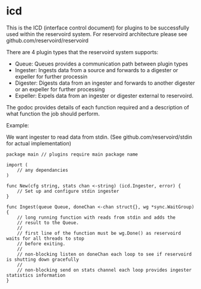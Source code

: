 # icd

This is the ICD (interface control document) for plugins to be successfully
used within the reservoird system. For reservoird architecture please see
github.com/reservoird/reservoird

There are 4 plugin types that the reservoird system supports:

- Queue: Queues provides a communication path between plugin types
- Ingester: Ingests data from a source and forwards to a digester or expeller for further processin
- Digester: Digests data from an ingester and forwards to another digester or an expeller for further processing
- Expeller: Expels data from an ingester or digester external to reservoird.

The godoc provides details of each function required and a description of what function the job should perform.

Example:

We want ingester to read data from stdin. (See github.com/reservoird/stdin for actual implementation)

```
package main // plugins require main package name

import (
    // any dependancies
)

func New(cfg string, stats chan <-string) (icd.Ingester, error) {
    // Set up and configure stdin ingester
}

func Ingest(queue Queue, doneChan <-chan struct{}, wg *sync.WaitGroup) {
    // long running function with reads from stdin and adds the
    // result to the Queue.
    //
    // first line of the function must be wg.Done() as reservoird waits for all threads to stop
    // before exiting.
    //
    // non-blocking listen on doneChan each loop to see if reservoird is shutting down gracefully
    //
    // non-blocking send on stats channel each loop provides ingester statistics information
}
```
